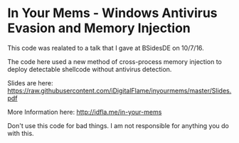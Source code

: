 # In Your Mems - Windows Antivirus Evasion and Memory Injection

This code was realated to a talk that I gave at BSidesDE on 10/7/16.

The code here used a new method of cross-process memory injection to deploy detectable shellcode without antivirus detection.

Slides are here: https://raw.githubusercontent.com/iDigitalFlame/inyourmems/master/Slides.pdf

More Information here: http://idfla.me/in-your-mems

Don't use this code for bad things. I am not responsible for anything you do with this.
